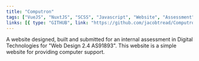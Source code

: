 ```yaml
---
title: "Computron"
tags: ["VueJS", "NuxtJS", "SCSS", "Javascript", "Website", "Assessment"]
links: [{ type: "GITHUB", link: "https://github.com/jacobtread/Computron" }]
---
```


A website designed, built and submitted for an internal assessment in Digital Technologies
for "Web Design 2.4 AS91893". This website is a simple website for providing computer support.
